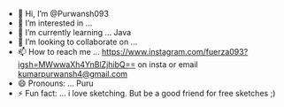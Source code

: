 - 👋 Hi, I’m @Purwansh093
- 👀 I’m interested in ... 
- 🌱 I’m currently learning ... Java
- 💞️ I’m looking to collaborate on ...
- 📫 How to reach me ... https://www.instagram.com/fuerza093?igsh=MWwwaXh4YnBlZjhibQ== on insta or email kumarpurwansh4@gmail.com
- 😄 Pronouns: ... Puru
- ⚡ Fun fact: ... i love sketching. But be a good friend for free sketches ;)

<!---
Purwansh093/Purwansh093 is a ✨ special ✨ repository because its `README.md` (this file) appears on your GitHub profile.
You can click the Preview link to take a look at your changes.
--->
